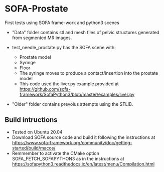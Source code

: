 # SOFA-Prostate

First tests using SOFA frame-work and python3 scenes

- "Data" folder contains stl and mesh files of pelvic structures generated from segmented MR images.
- test_needle_prostate.py has the SOFA scene with:
  - Prostate model
  - Syringe
  - Floor
  - The syringe moves to produce a contact/insertion into the prostate model
  - This code used the liver.py example provided at https://github.com/sofa-framework/SofaPython3/blob/master/examples/liver.py

- "Older" folder contains prevoius attempts using the STLIB.

## Build intructions
- Tested on Ubuntu 20.04
- Download SOFA source code and build it following the instructions at https://www.sofa-framework.org/community/doc/getting-started/build/macos/
- Remmember to activate the CMake option SOFA_FETCH_SOFAPYTHON3 as in the instructions at https://sofapython3.readthedocs.io/en/latest/menu/Compilation.html 




